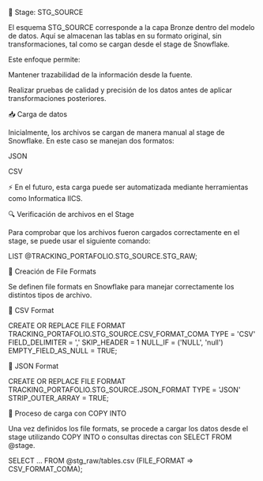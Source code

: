 
📂 Stage: STG_SOURCE

El esquema STG_SOURCE corresponde a la capa Bronze dentro del modelo de datos.
Aquí se almacenan las tablas en su formato original, sin transformaciones, tal como se cargan desde el stage de Snowflake.

Este enfoque permite:

Mantener trazabilidad de la información desde la fuente.

Realizar pruebas de calidad y precisión de los datos antes de aplicar transformaciones posteriores.

📥 Carga de datos

Inicialmente, los archivos se cargan de manera manual al stage de Snowflake.
En este caso se manejan dos formatos:

JSON

CSV

⚡ En el futuro, esta carga puede ser automatizada mediante herramientas como Informatica IICS.

🔍 Verificación de archivos en el Stage

Para comprobar que los archivos fueron cargados correctamente en el stage, se puede usar el siguiente comando:

LIST @TRACKING_PORTAFOLIO.STG_SOURCE.STG_RAW;


📝 Creación de File Formats

Se definen file formats en Snowflake para manejar correctamente los distintos tipos de archivo.

📑 CSV Format

CREATE OR REPLACE FILE FORMAT TRACKING_PORTAFOLIO.STG_SOURCE.CSV_FORMAT_COMA
    TYPE = 'CSV'
    FIELD_DELIMITER = ','
    SKIP_HEADER = 1
    NULL_IF = ('NULL', 'null')
    EMPTY_FIELD_AS_NULL = TRUE;

📑 JSON Format

CREATE OR REPLACE FILE FORMAT TRACKING_PORTAFOLIO.STG_SOURCE.JSON_FORMAT
    TYPE = 'JSON'
    STRIP_OUTER_ARRAY = TRUE;


🚀 Proceso de carga con COPY INTO

Una vez definidos los file formats, se procede a cargar los datos desde el stage utilizando COPY INTO o consultas directas con SELECT FROM @stage.

SELECT ...
FROM @stg_raw/tables.csv (FILE_FORMAT => CSV_FORMAT_COMA);